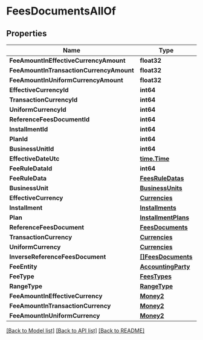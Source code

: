 # FeesDocumentsAllOf

## Properties

Name | Type | Description | Notes
------------ | ------------- | ------------- | -------------
**FeeAmountInEffectiveCurrencyAmount** | **float32** |  | 
**FeeAmountInTransactionCurrencyAmount** | **float32** |  | 
**FeeAmountInUniformCurrencyAmount** | **float32** |  | 
**EffectiveCurrencyId** | **int64** |  | 
**TransactionCurrencyId** | **int64** |  | [optional] 
**UniformCurrencyId** | **int64** |  | 
**ReferenceFeesDocumentId** | **int64** |  | [optional] 
**InstallmentId** | **int64** |  | [optional] 
**PlanId** | **int64** |  | [optional] 
**BusinessUnitId** | **int64** |  | [optional] 
**EffectiveDateUtc** | [**time.Time**](time.Time.md) |  | 
**FeeRuleDataId** | **int64** |  | [optional] 
**FeeRuleData** | [**FeesRuleDatas**](FeesRuleDatas.md) |  | [optional] 
**BusinessUnit** | [**BusinessUnits**](BusinessUnits.md) |  | [optional] 
**EffectiveCurrency** | [**Currencies**](Currencies.md) |  | [optional] 
**Installment** | [**Installments**](Installments.md) |  | [optional] 
**Plan** | [**InstallmentPlans**](InstallmentPlans.md) |  | [optional] 
**ReferenceFeesDocument** | [**FeesDocuments**](FeesDocuments.md) |  | [optional] 
**TransactionCurrency** | [**Currencies**](Currencies.md) |  | [optional] 
**UniformCurrency** | [**Currencies**](Currencies.md) |  | [optional] 
**InverseReferenceFeesDocument** | [**[]FeesDocuments**](FeesDocuments.md) |  | [optional] 
**FeeEntity** | [**AccountingParty**](AccountingParty.md) |  | 
**FeeType** | [**FeesTypes**](FeesTypes.md) |  | 
**RangeType** | [**RangeType**](RangeType.md) |  | [optional] 
**FeeAmountInEffectiveCurrency** | [**Money2**](Money2.md) |  | [optional] 
**FeeAmountInTransactionCurrency** | [**Money2**](Money2.md) |  | [optional] 
**FeeAmountInUniformCurrency** | [**Money2**](Money2.md) |  | [optional] 

[[Back to Model list]](../README.md#documentation-for-models) [[Back to API list]](../README.md#documentation-for-api-endpoints) [[Back to README]](../README.md)


